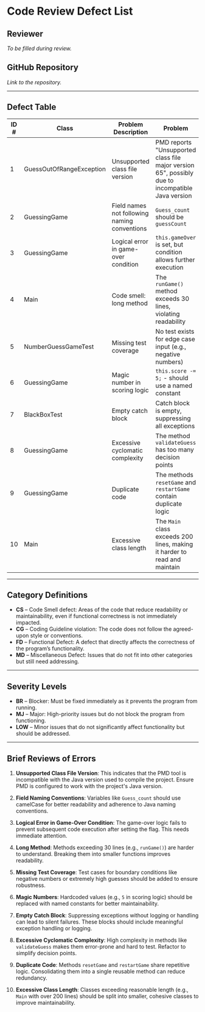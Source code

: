 
# **Code Review Defect List**

## **Reviewer**
_To be filled during review._

## **GitHub Repository**
_Link to the repository._

---

## **Defect Table**

| ID # | Class                     | Problem Description                                  | Problem                                                                                     | Line Number | Category  | Severity  |
|------|---------------------------|------------------------------------------------------|---------------------------------------------------------------------------------------------|-------------|-----------|-----------|
| 1    | GuessOutOfRangeException  | Unsupported class file version                      | PMD reports "Unsupported class file major version 65", possibly due to incompatible Java version | N/A         | CS        | BR        |
| 2    | GuessingGame              | Field names not following naming conventions         | `Guess_count` should be `guessCount`                                                       | 12          | CG        | LOW       |
| 3    | GuessingGame              | Logical error in game-over condition                | `this.gameOver` is set, but condition allows further execution                              | 35          | FD        | MJ        |
| 4    | Main                      | Code smell: long method                             | The `runGame()` method exceeds 30 lines, violating readability                              | 58          | CS        | MJ        |
| 5    | NumberGuessGameTest       | Missing test coverage                               | No test exists for edge case input (e.g., negative numbers)                                 | N/A         | MD        | MJ        |
| 6    | GuessingGame              | Magic number in scoring logic                       | `this.score -= 5;` - should use a named constant                                            | 47          | CG        | LOW       |
| 7    | BlackBoxTest              | Empty catch block                                   | Catch block is empty, suppressing all exceptions                                           | 21          | CS        | MJ        |
| 8    | GuessingGame              | Excessive cyclomatic complexity                     | The method `validateGuess` has too many decision points                                     | 64          | CS        | MJ        |
| 9    | GuessingGame              | Duplicate code                                      | The methods `resetGame` and `restartGame` contain duplicate logic                           | 88          | CS        | MJ        |
| 10   | Main                      | Excessive class length                              | The `Main` class exceeds 200 lines, making it harder to read and maintain                   | N/A         | CS        | MJ        |

---

## **Category Definitions**

- **CS** – Code Smell defect: Areas of the code that reduce readability or maintainability, even if functional correctness is not immediately impacted.
- **CG** – Coding Guideline violation: The code does not follow the agreed-upon style or conventions.
- **FD** – Functional Defect: A defect that directly affects the correctness of the program’s functionality.
- **MD** – Miscellaneous Defect: Issues that do not fit into other categories but still need addressing.

---

## **Severity Levels**

- **BR** – Blocker: Must be fixed immediately as it prevents the program from running.
- **MJ** – Major: High-priority issues but do not block the program from functioning.
- **LOW** – Minor issues that do not significantly affect functionality but should be addressed.

---

## **Brief Reviews of Errors**

1. **Unsupported Class File Version**: This indicates that the PMD tool is incompatible with the Java version used to compile the project. Ensure PMD is configured to work with the project's Java version.

2. **Field Naming Conventions**: Variables like `Guess_count` should use camelCase for better readability and adherence to Java naming conventions.

3. **Logical Error in Game-Over Condition**: The game-over logic fails to prevent subsequent code execution after setting the flag. This needs immediate attention.

4. **Long Method**: Methods exceeding 30 lines (e.g., `runGame()`) are harder to understand. Breaking them into smaller functions improves readability.

5. **Missing Test Coverage**: Test cases for boundary conditions like negative numbers or extremely high guesses should be added to ensure robustness.

6. **Magic Numbers**: Hardcoded values (e.g., `5` in scoring logic) should be replaced with named constants for better maintainability.

7. **Empty Catch Block**: Suppressing exceptions without logging or handling can lead to silent failures. These blocks should include meaningful exception handling or logging.

8. **Excessive Cyclomatic Complexity**: High complexity in methods like `validateGuess` makes them error-prone and hard to test. Refactor to simplify decision points.

9. **Duplicate Code**: Methods `resetGame` and `restartGame` share repetitive logic. Consolidating them into a single reusable method can reduce redundancy.

10. **Excessive Class Length**: Classes exceeding reasonable length (e.g., `Main` with over 200 lines) should be split into smaller, cohesive classes to improve maintainability.

